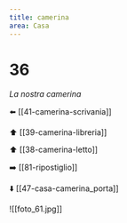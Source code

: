 ```yaml
---
title: camerina
area: Casa
---
```

# 36
_La nostra camerina_

⬅️ [[41-camerina-scrivania]]

⬆️ [[39-camerina-libreria]]

⬆️ [[38-camerina-letto]]

➡️ [[81-ripostiglio]]

⬇️ [[47-casa-camerina_porta]]

![[foto_61.jpg]]